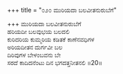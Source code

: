 +++
title = "೦೨೦ ಮುರಿಯದಾ ಬಲವೀತನುರುಬೆಗೆ"

+++
ಮುರಿಯದಾ ಬಲವೀತನುರುಬೆಗೆ  
ಹರಿಯದೀ ಬಲವುಭಯ ಬಲದಲಿ  
ಕುರಿದರಿಯ ಕುಮ್ಮರಿಯ ಕಡಿತಕೆ ಕಾಣೆನವಧಿಗಳ  
ಅರಿಯದೀತನ ದುರ್ಗವೀ ಬಲ  
ದಿರಿವುಗಳ ಬೇಳಂಬವನು ಬೇ  
ಸರದೆ ಕಾದಿದನೆಂಟು ದಿನ ಭಗದತ್ತನೀತನಲಿ     ॥20॥
